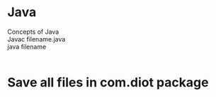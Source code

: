 # Java
Concepts of Java
<br>
Javac filename.java <br>
java filename <br> <br>
# Save all files in com.diot package
